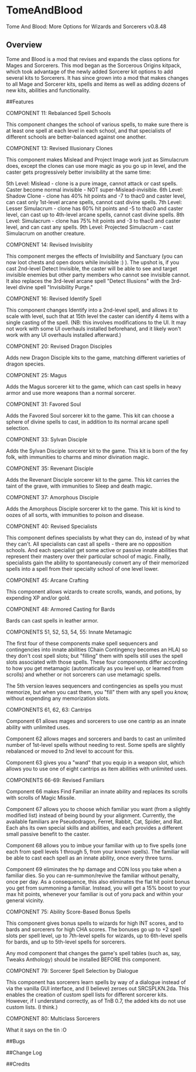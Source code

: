 # TomeAndBlood

Tome And Blood: More Options for Wizards and Sorcerers v0.8.48

## Overview

Tome and Blood is a mod that revises and expands the class options for Mages and Sorcerers. This mod began as the Sorcerous Origins kitpack, which took advantage of the newly added Sorcerer kit options to add several kits to Sorcerers. It has since grown into a mod that makes changes to all Mage and Sorcerer kits, spells and items as well as adding dozens of new kits, abilities and functionality. 
 
##Features

COMPONENT 11: Rebalanced Spell Schools

This component changes the school of various spells, to make sure there is at least one spell at each level in each school, and that specialists of different schools are better-balanced against one another.

COMPONENT 13: Revised Illusionary Clones

This component makes Mislead and Project Image work just as Simulacrum does, except the clones can use more magic as you go up in level, and the caster gets progressively better invisibility at the same time:

5th Level: Mislead - clone is a pure image, cannot attack or cast spells. Caster become normal invisible - NOT super-Mislead-invisible.
6th Level: Shadow Clone - clone has 40% hit points and -7 to thac0 and caster level, can cast only 1st-level arcane spells, cannot cast divine spells.
7th Level: Lesser Simulacrum - clone has 60% hit points and -5 to thac0 and caster level, can cast up to 4th-level arcane spells, cannot cast divine spells.
8th Level: Simulacrum - clone has 75% hit points and -3 to thac0 and caster level, and can cast any spells.
9th Level: Projected Simulacrum - cast Simulacrum on another creature.

COMPONENT 14: Revised Invisiblity

This component merges the effects of Invisibility and Sanctuary (you can now loot chests and open doors while invisible :) ).  The upshot is, if you cast 2nd-level Detect Invisible, the caster will be able to see and target invisible enemies but other party members who cannot see invisible cannot.  It also replaces the 3rd-level arcane spell "Detect Illusions" with the 3rd-level divine spell "Invisibility Purge."

COMPONENT 16: Revised Identify Spell

This component changes Identify into a 2nd-level spell, and allows it to scale with level, such that at 15th level the caster can identify 4 items with a single casting of the spell. (NB: this involves modifications to the UI. It may not work with some UI overhauls installed beforehand, and it likely won't work with any UI overhauls installed afterward.)

COMPONENT 20: Revised Dragon Disciples

Adds new Dragon Disciple kits to the game, matching different varieties of dragon species.

COMPONENT 25: Magus

Adds the Magus sorcerer kit to the game, which can cast spells in heavy armor and use more weapons than a normal sorcerer.

COMPONENT 31: Favored Soul

Adds the Favored Soul sorcerer kit to the game.  This kit can choose a sphere of divine spells to cast, in addition to its normal arcane spell selection.

COMPONENT 33: Sylvan Disciple

Adds the Sylvan Disciple sorcerer kit to the game.  This kit is born of the fey folk, with immunities to charms and minor divination magic.

COMPONENT 35: Revenant Disciple

Adds the Revenant Disciple sorcerer kit to the game.  This kit carries the taint of the grave, with immunities to Sleep and death magic.

COMPONENT 37: Amorphous Disciple

Adds the Amorphous Disciple sorcerer kit to the game.  This kit is kind to oozes of all sorts, with immunities to poison and disease.

COMPONENT 40: Revised Specialists

This component defines specialists by what they can do, instead of by what they can't.  All specialists can cast all spells - there are no opposition schools.  And each specialist get some active or passive innate abilities that represent their mastery over their particular school of magic.  Finally, specialists gain the ability to spontaneously convert any of their memorized spells into a spell from their specialty school of one level lower.

COMPONENT 45: Arcane Crafting

This component allows wizards to create scrolls, wands, and potions, by expending XP and/or gold.

COMPONENT 48: Armored Casting for Bards

Bards can cast spells in leather armor.

COMPONENTS 51, 52, 53, 54, 55: Innate Metamagic

The first four of these components make spell sequencers and contingencies into innate abilities (Chain Contingency becomes an HLA) so they don't cost spell slots; but "filling" them with spells still uses the spell slots associated with those spells.  These four components differ according to how you get metamagic (automatically as you level up, or learned from scrolls) and whether or not sorcerers can use metamagic spells.

The 5th version leaves sequencers and contingencies as spells you must memorize, but when you cast them, you "fill" them with any spell you *know,* without expending any memorization slots. 

COMPONENTS 61, 62, 63: Cantrips

Component 61 allows mages and sorcerers to use one cantrip as an innate ability with unlimited uses.

Component 62 allows mages and sorcerers and bards to cast an unlimited number of 1st-level spells without needing to rest. Some spells are slightly rebalanced or moved to 2nd level to account for this.

Component 63 gives you a "wand" that you equip in a weapon slot, which allows you to use one of eight cantrips as item abilities with unlimited uses.

COMPONENTS 66-69: Revised Familiars

Component 66 makes Find Familiar an innate ability and replaces its scrolls with scrolls of Magic Missile.

Component 67 allows you to choose which familiar you want (from a slightly modified list) instead of being bound by your alignment.  Currently, the available familiars are Pseudodragon, Ferret, Rabbit, Cat, Spider, and Rat.  Each ahs its own special skills and abilities, and each provides a different small passive benefit to the caster.

Component 68 allows you to imbue your familiar with up to five spells (one each from spell levels 1 through 5, from your known spells).  The familiar will be able to cast each spell as an innate ability, once every three turns.

Component 69 eliminates the hp damage and CON loss you take when a familiar dies.  So you can re-summon/revive the familiar without penalty, once per day.  As a consequence, this also eliminates the flat hit point bonus you get from summoning a familiar.  Instead, you will get a 15% boost to your max hit points, whenever your familiar is out of yoru pack and within your general vicinity.

COMPONENT 75: Ability Score-Based Bonus Spells

This component gives bonus spells to wizards for high INT scores, and to bards and sorcerers for high CHA scores.  The bonuses go up to +2 spell slots per spell level, up to 7th-level spells for wizards, up to 6th-level spells for bards, and up to 5th-level spells for sorcerers.

Any mod component that changes the game's spell tables (such as, say, Tweaks Anthology) should be installed BEFORE this component.

COMPONENT 79: Sorcerer Spell Selection by Dialogue

This component has sorcerers learn spells by way of a dialogue instead of via the vanilla GUI interface, and (I believe) zeroes out SRCSPLKN.2da.  This enables the creation of custom spell lists for different sorcerer kits.  However, if I understand correctly, as of TnB 0.7, the added kits do not use custom lists.  (I think.)  

COMPONENT 80: Multiclass Sorcerers

What it says on the tin :O

##Bugs 

##Change Log 

##Credits

